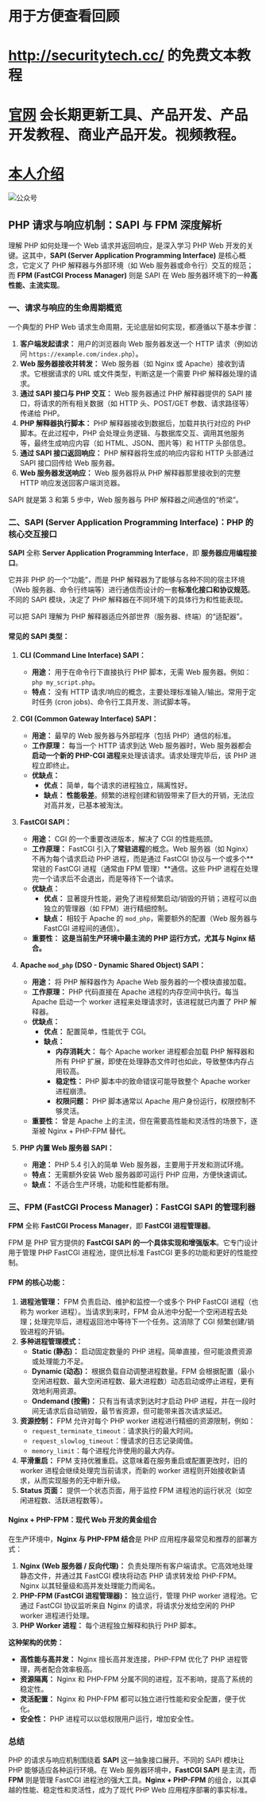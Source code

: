  
# 用于方便查看回顾
# http://securitytech.cc/ 的免费文本教程

# [官网](securitytech.cc) 会长期更新工具、产品开发、产品开发教程、商业产品开发。视频教程。

# [本人介绍](http://securitytech.cc/about)

![公众号](https://github.com/haidragon/haidragon/blob/main/gzh.png)

## PHP 请求与响应机制：SAPI 与 FPM 深度解析

理解 PHP 如何处理一个 Web 请求并返回响应，是深入学习 PHP Web 开发的关键。这其中，**SAPI (Server Application Programming Interface)** 是核心概念，它定义了 PHP 解释器与外部环境（如 Web 服务器或命令行）交互的规范；而 **FPM (FastCGI Process Manager)** 则是 SAPI 在 Web 服务器环境下的一种**高性能、主流实现**。

### 一、请求与响应的生命周期概览

一个典型的 PHP Web 请求生命周期，无论底层如何实现，都遵循以下基本步骤：

1.  **客户端发起请求：** 用户的浏览器向 Web 服务器发送一个 HTTP 请求（例如访问 `https://example.com/index.php`）。
2.  **Web 服务器接收并转发：** Web 服务器（如 Nginx 或 Apache）接收到请求。它根据请求的 URL 或文件类型，判断这是一个需要 PHP 解释器处理的请求。
3.  **通过 SAPI 接口与 PHP 交互：** Web 服务器通过 PHP 解释器提供的 SAPI 接口，将请求的所有相关数据（如 HTTP 头、POST/GET 参数、请求路径等）传递给 PHP。
4.  **PHP 解释器执行脚本：** PHP 解释器接收到数据后，加载并执行对应的 PHP 脚本。在此过程中，PHP 会处理业务逻辑、与数据库交互、调用其他服务等，最终生成响应内容（如 HTML、JSON、图片等）和 HTTP 头部信息。
5.  **通过 SAPI 接口返回响应：** PHP 解释器将生成的响应内容和 HTTP 头部通过 SAPI 接口回传给 Web 服务器。
6.  **Web 服务器发送响应：** Web 服务器将从 PHP 解释器那里接收到的完整 HTTP 响应发送回客户端浏览器。

SAPI 就是第 3 和第 5 步中，Web 服务器与 PHP 解释器之间通信的“桥梁”。

### 二、SAPI (Server Application Programming Interface)：PHP 的核心交互接口

**SAPI** 全称 **Server Application Programming Interface**，即 **服务器应用编程接口**。

它并非 PHP 的一个“功能”，而是 PHP 解释器为了能够与各种不同的宿主环境（Web 服务器、命令行终端等）进行通信而设计的一套**标准化接口和协议规范**。不同的 SAPI 模块，决定了 PHP 解释器在不同环境下的具体行为和性能表现。

可以把 SAPI 理解为 PHP 解释器适应外部世界（服务器、终端）的“适配器”。

#### 常见的 SAPI 类型：

1.  **CLI (Command Line Interface) SAPI：**
    * **用途：** 用于在命令行下直接执行 PHP 脚本，无需 Web 服务器。例如：`php my_script.php`。
    * **特点：** 没有 HTTP 请求/响应的概念，主要处理标准输入/输出。常用于定时任务 (cron jobs)、命令行工具开发、测试脚本等。

2.  **CGI (Common Gateway Interface) SAPI：**
    * **用途：** 最早的 Web 服务器与外部程序（包括 PHP）通信的标准。
    * **工作原理：** 每当一个 HTTP 请求到达 Web 服务器时，Web 服务器都会**启动一个新的 PHP-CGI 进程**来处理该请求。请求处理完毕后，该 PHP 进程立即终止。
    * **优缺点：**
        * **优点：** 简单，每个请求的进程独立，隔离性好。
        * **缺点：** **性能极差**。频繁的进程创建和销毁带来了巨大的开销，无法应对高并发，已基本被淘汰。

3.  **FastCGI SAPI：**
    * **用途：** CGI 的一个重要改进版本，解决了 CGI 的性能瓶颈。
    * **工作原理：** FastCGI 引入了**常驻进程**的概念。Web 服务器（如 Nginx）不再为每个请求启动 PHP 进程，而是通过 FastCGI 协议与一个或多个**常驻的 FastCGI 进程（通常由 FPM 管理）**通信。这些 PHP 进程在处理完一个请求后不会退出，而是等待下一个请求。
    * **优缺点：**
        * **优点：** 显著提升性能，避免了进程频繁启动/销毁的开销；进程可以由独立的管理器（如 FPM）进行精细控制。
        * **缺点：** 相较于 Apache 的 `mod_php`，需要额外的配置（Web 服务器与 FastCGI 进程间的通信）。
    * **重要性：** **这是当前生产环境中最主流的 PHP 运行方式，尤其与 Nginx 结合。**

4.  **Apache `mod_php` (DSO - Dynamic Shared Object) SAPI：**
    * **用途：** 将 PHP 解释器作为 Apache Web 服务器的一个模块直接加载。
    * **工作原理：** PHP 代码直接在 Apache 进程的内存空间中执行。每当 Apache 启动一个 worker 进程来处理请求时，该进程就已内置了 PHP 解释器。
    * **优缺点：**
        * **优点：** 配置简单，性能优于 CGI。
        * **缺点：**
            * **内存消耗大：** 每个 Apache worker 进程都会加载 PHP 解释器和所有 PHP 扩展，即使在处理静态文件时也如此，导致整体内存占用较高。
            * **稳定性：** PHP 脚本中的致命错误可能导致整个 Apache worker 进程崩溃。
            * **权限问题：** PHP 脚本通常以 Apache 用户身份运行，权限控制不够灵活。
    * **重要性：** 曾是 Apache 上的主流，但在需要高性能和灵活性的场景下，逐渐被 Nginx + PHP-FPM 替代。

5.  **PHP 内置 Web 服务器 SAPI：**
    * **用途：** PHP 5.4 引入的简单 Web 服务器，主要用于开发和测试环境。
    * **特点：** 无需额外安装 Web 服务器即可运行 PHP 应用，方便快速调试。
    * **缺点：** 不适合生产环境，功能和性能都有限。

### 三、FPM (FastCGI Process Manager)：FastCGI SAPI 的管理利器

**FPM** 全称 **FastCGI Process Manager**，即 **FastCGI 进程管理器**。

FPM 是 PHP 官方提供的 **FastCGI SAPI 的一个具体实现和增强版本**。它专门设计用于管理 PHP FastCGI 进程池，提供比标准 FastCGI 更多的功能和更好的性能控制。

#### FPM 的核心功能：

1.  **进程池管理：** FPM 负责启动、维护和监控一个或多个 PHP FastCGI 进程（也称为 worker 进程）。当请求到来时，FPM 会从池中分配一个空闲进程去处理；处理完毕后，进程返回池中等待下一个任务。这消除了 CGI 频繁创建/销毁进程的开销。
2.  **多种进程管理模式：**
    * **Static (静态)：** 启动固定数量的 PHP 进程。简单直接，但可能浪费资源或处理能力不足。
    * **Dynamic (动态)：** 根据负载自动调整进程数量。FPM 会根据配置（最小空闲进程数、最大空闲进程数、最大进程数）动态启动或停止进程，更有效地利用资源。
    * **Ondemand (按需)：** 只有当有请求到达时才启动 PHP 进程，并在一段时间无请求后自动销毁，最节省资源，但可能带来首次请求延迟。
3.  **资源控制：** FPM 允许对每个 PHP worker 进程进行精细的资源限制，例如：
    * `request_terminate_timeout`：请求执行的最大时间。
    * `request_slowlog_timeout`：慢请求的日志记录阈值。
    * `memory_limit`：每个进程允许使用的最大内存。
4.  **平滑重启：** FPM 支持优雅重启。这意味着在服务重启或配置更改时，旧的 worker 进程会继续处理完当前请求，而新的 worker 进程则开始接收新请求，从而实现服务的无中断升级。
5.  **Status 页面：** 提供一个状态页面，用于监控 FPM 进程池的运行状况（如空闲进程数、活跃进程数等）。

#### Nginx + PHP-FPM：现代 Web 开发的黄金组合

在生产环境中，**Nginx 与 PHP-FPM 结合**是 PHP 应用程序最常见和推荐的部署方式：

1.  **Nginx (Web 服务器 / 反向代理)：** 负责处理所有客户端请求。它高效地处理静态文件，并通过其 FastCGI 模块将动态 PHP 请求转发给 PHP-FPM。Nginx 以其轻量级和高并发处理能力而闻名。
2.  **PHP-FPM (FastCGI 进程管理器)：** 独立运行，管理 PHP worker 进程池。它通过 FastCGI 协议监听来自 Nginx 的请求，将请求分发给空闲的 PHP worker 进程进行处理。
3.  **PHP Worker 进程：** 每个进程独立解释和执行 PHP 脚本。

**这种架构的优势：**

* **高性能与高并发：** Nginx 擅长高并发连接，PHP-FPM 优化了 PHP 进程管理，两者配合效率极高。
* **资源隔离：** Nginx 和 PHP-FPM 分属不同的进程，互不影响，提高了系统的稳定性。
* **灵活配置：** Nginx 和 PHP-FPM 都可以独立进行性能和安全配置，便于优化。
* **安全性：** PHP 进程可以以低权限用户运行，增加安全性。

### 总结

PHP 的请求与响应机制围绕着 **SAPI** 这一抽象接口展开。不同的 SAPI 模块让 PHP 能够适应各种运行环境。在 Web 服务器环境中，**FastCGI SAPI** 是主流，而 **FPM** 则是管理 FastCGI 进程池的强大工具。**Nginx + PHP-FPM** 的组合，以其卓越的性能、稳定性和灵活性，成为了现代 PHP Web 应用程序部署的事实标准。

 